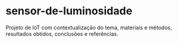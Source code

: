 # sensor-de-luminosidade
Projeto de IoT com contextualização do tema, materiais e métodos, resultados obtidos, conclusões e referências.  

